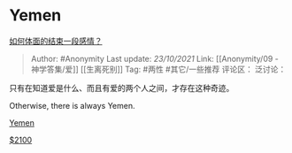 # Yemen
[如何体面的结束一段感情？](https://www.zhihu.com/question/294412231/answer/2180850450)

> Author: #Anonymity
> Last update: *23/10/2021*
> Link: [[Anonymity/09 - 神学答集/爱]] [[生离死别]]
> Tag: #两性 #其它/一些推荐
> 评论区：
> 泛讨论：

只有在知道爱是什么、而且有爱的两个人之间，才存在这种奇迹。

Otherwise, there is always Yemen.

[Yemen​](http://link.zhihu.com/?target=https%3A//b23.tv/hqi7t3)

[$2100](http://link.zhihu.com/?target=https%3A//m.v.qq.com/z/msite/play-short/index.html%3Fcid%3D%26vid%3Ds0742v4tzz5%26qqVersion%3D0)
